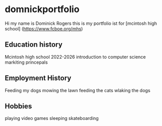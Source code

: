 # domnickportfolio
Hi my name is Dominick Rogers this is my portfolio ist for [mcintosh high school] 
(https://www.fcboe.org/mhs) 

## Education history 
Mcintosh high school 2022-2026
introduction to computer science 
markiting princepals 

## Employment History
Feeding my dogs 
mowing the lawn 
feeding the cats 
wlaking the dogs 

## Hobbies 
playing video games 
sleeping 
skateboarding 
